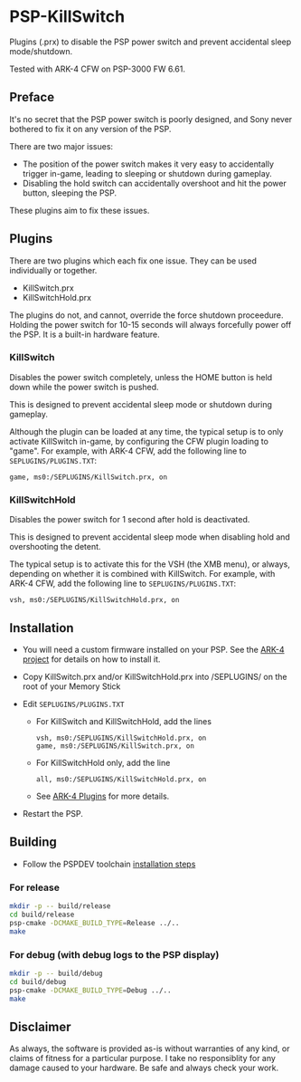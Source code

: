 # PSP-KillSwitch
Plugins (.prx) to disable the PSP power switch and prevent accidental sleep mode/shutdown.

Tested with ARK-4 CFW on PSP-3000 FW 6.61.

## Preface

It's no secret that the PSP power switch is poorly designed, and Sony never bothered to fix it on any version of the PSP.

There are two major issues:

* The position of the power switch makes it very easy to accidentally trigger in-game, leading to sleeping or shutdown during gameplay.
* Disabling the hold switch can accidentally overshoot and hit the power button, sleeping the PSP.

These plugins aim to fix these issues.

## Plugins

There are two plugins which each fix one issue. They can be used individually or together.

* KillSwitch.prx
* KillSwitchHold.prx

The plugins do not, and cannot, override the force shutdown proceedure. Holding the power switch for 10-15 seconds will always forcefully power off the PSP. It is a built-in hardware feature.

### KillSwitch

Disables the power switch completely, unless the HOME button is held down while the power switch is pushed.

This is designed to prevent accidental sleep mode or shutdown during gameplay.

Although the plugin can be loaded at any time, the typical setup is to only activate KillSwitch in-game, by configuring the CFW plugin loading to "game".
For example, with ARK-4 CFW, add the following line to `SEPLUGINS/PLUGINS.TXT`:

`game, ms0:/SEPLUGINS/KillSwitch.prx, on`

### KillSwitchHold

Disables the power switch for 1 second after hold is deactivated.

This is designed to prevent accidental sleep mode when disabling hold and overshooting the detent.

The typical setup is to activate this for the VSH (the XMB menu), or always, depending on whether it is combined with KillSwitch.
For example, with ARK-4 CFW, add the following line to `SEPLUGINS/PLUGINS.TXT`:

`vsh, ms0:/SEPLUGINS/KillSwitchHold.prx, on`

## Installation

* You will need a custom firmware installed on your PSP. See the [ARK-4 project](github.com/PSP-Archive/ARK-4) for details on how to install it.

* Copy KillSwitch.prx and/or KillSwitchHold.prx into /SEPLUGINS/ on the root of your Memory Stick
* Edit `SEPLUGINS/PLUGINS.TXT`
  * For KillSwitch and KillSwitchHold, add the lines
    ```
    vsh, ms0:/SEPLUGINS/KillSwitchHold.prx, on
    game, ms0:/SEPLUGINS/KillSwitch.prx, on
    ```
  * For KillSwitchHold only, add the line
    ```
    all, ms0:/SEPLUGINS/KillSwitchHold.prx, on
    ```
  * See [ARK-4 Plugins](https://github.com/PSP-Archive/ARK-4/wiki/Plugins) for more details. 
* Restart the PSP.

## Building

* Follow the PSPDEV toolchain [installation steps](https://pspdev.github.io/installation.html)

### For release

```bash
mkdir -p -- build/release
cd build/release
psp-cmake -DCMAKE_BUILD_TYPE=Release ../..
make
```

### For debug (with debug logs to the PSP display)

```bash
mkdir -p -- build/debug
cd build/debug
psp-cmake -DCMAKE_BUILD_TYPE=Debug ../..
make
```

## Disclaimer

As always, the software is provided as-is without warranties of any kind, or claims of fitness for a particular purpose.
I take no responsiblity for any damage caused to your hardware. Be safe and always check your work.



